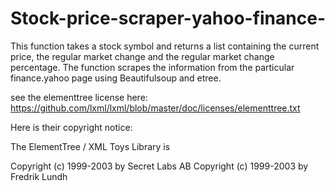 # Stock-price-scraper-yahoo-finance-
This function takes a stock symbol and returns a list containing the current price, the regular market change and the regular market change percentage. The function scrapes the information from the particular finance.yahoo page using Beautifulsoup and etree.

see the elementtree license here: https://github.com/lxml/lxml/blob/master/doc/licenses/elementtree.txt

Here is their copyright notice:

  The ElementTree / XML Toys Library is

  Copyright (c) 1999-2003 by Secret Labs AB
  Copyright (c) 1999-2003 by Fredrik Lundh
